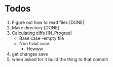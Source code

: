 # Todos

1. Figure out how to read files [DONE]
2. Make directory [DONE]
3. Calculating diffs [IN_Progres]
    - Base case -empty file
    - Non tivial case
        - Howww
4. get changes save
5. when asked for it build the thing to that commit
